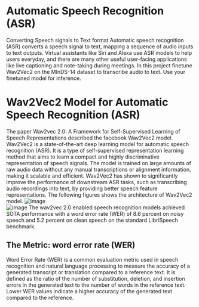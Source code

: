 # Automatic Speech Recognition (ASR)
Converting Speech signals to Text format
Automatic speech recognition (ASR) converts a speech signal to text, mapping a sequence of audio inputs to text outputs. Virtual assistants like Siri and Alexa use ASR models to help users everyday, and there are many other useful user-facing applications like live captioning and note-taking during meetings.
In this project finetune Wav2Vec2 on the MInDS-14 dataset to transcribe audio to text.
Use your finetuned model for inference.
# Wav2Vec2 Model for Automatic Speech Recognition (ASR)<br>
The paper Wav2vec 2.0: A Framework for Self-Supervised Learning of Speech Representations described the facebook Wav2Vec2 model. Wav2Vec2 is a state-of-the-art deep learning model for automatic speech recognition (ASR). It is a type of self-supervised representation learning method that aims to learn a compact and highly discriminative representation of speech signals. The model is trained on large amounts of raw audio data without any manual transcriptions or alignment information, making it scalable and efficient. Wav2Vec2 has shown to significantly improve the performance of downstream ASR tasks, such as transcribing audio recordings into text, by providing better speech feature representations. The following figures shows the architecture of Wav2Vec2 model.
![image](https://user-images.githubusercontent.com/102625347/217045620-66360f7c-50e6-4343-b1a6-1ec64613432a.png)<br>
![image](https://user-images.githubusercontent.com/102625347/217045685-4e250ef2-e67f-47e4-8052-7633f8d585d4.png)
The wav2vec 2.0 enabled speech recognition models achieved SOTA performance with a word error rate (WER) of 8.6 percent on noisy speech and 5.2 percent on clean speech on the standard LibriSpeech benchmark.<br>
## The Metric: word error rate (WER)
Word Error Rate (WER) is a common evaluation metric used in speech recognition and natural language processing to measure the accuracy of a generated transcript or translation compared to a reference text. It is defined as the ratio of the number of substitution, deletion, and insertion errors in the generated text to the number of words in the reference text. Lower WER values indicate a higher accuracy of the generated text compared to the reference.
